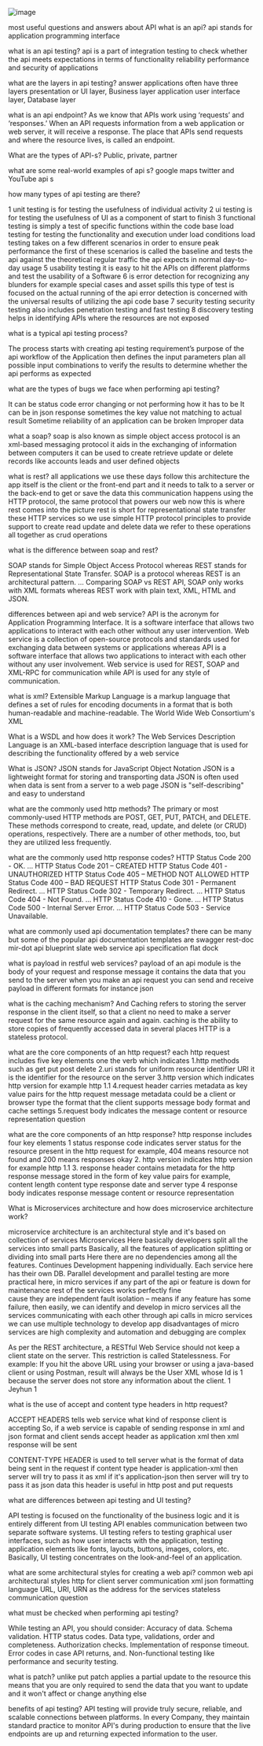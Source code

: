 
![image](https://user-images.githubusercontent.com/50185967/133925366-6daa929e-7671-46f3-bb73-16ecf0e716ef.png)


most useful questions and answers about API
what is an api?
api stands for application programming interface

what is an api testing?
api is a part of integration testing to check whether the api meets expectations in terms of functionality reliability performance and security of applications

what are the layers in api testing?
answer applications often have three layers
presentation or UI layer, Business layer application user interface layer, Database layer

what is an api endpoint?
As we know that APIs work using ‘requests’ and ‘responses.’ When an API requests information from a web application or web server, it will receive a response. The place that APIs send requests and where the resource lives, is called an endpoint.

What are the types of API-s?
Public, private, partner 

what are some real-world examples of api s?
google maps twitter and YouTube api s

how many types of api testing are there?

1 unit testing is for testing the usefulness of individual activity
2 ui testing is for testing the usefulness of UI as a component of start to finish
3 functional testing is simply a test of specific functions within the code base load testing for testing the
functionality and execution under load conditions load testing takes on a few different
scenarios in order to ensure peak performance the first of these scenarios is called the baseline and tests the api against the theoretical regular traffic the api expects in normal day-to-day usage
5 usability testing it is easy to hit the APIs on different platforms and test the usability of a
Software 
6 is error detection for recognizing any blunders for example special cases and asset spills
this type of test is focused on the actual running of the api error detection is concerned with the universal results of utilizing the api code base 
7 security testing security testing also includes penetration testing
and fast testing
8 discovery testing helps in identifying APIs where the resources are not exposed

what is a typical api testing process?

The process starts with creating api testing requirement’s purpose of the api workflow of the
Application then defines the input parameters plan all possible input combinations to
verify the results to determine whether the api performs as expected

what are the types of bugs we face when performing api testing?

It can be status code error changing or not performing how it has to be 
It can be in json response sometimes the key value not matching to actual result 
Sometime reliability of an application can be broken 
Improper data 

what a soap? 
soap is also known as simple object access protocol is an xml-based messaging protocol
it aids in the exchanging of information between computers
it can be used to create retrieve update or delete records like accounts leads and user defined objects

what is rest?
all applications we use these days follow this architecture the app itself is the client or the front-end part
and it needs to talk to a server or the back-end to get or save the data this communication happens
using the HTTP protocol, the same protocol that powers our web now this is where rest comes into the picture rest is short for representational state transfer 
these HTTP services so we use simple HTTP protocol principles to provide support to create read update and delete data we refer to these operations all together as crud operations


what is the difference between soap and rest? 

SOAP stands for Simple Object Access Protocol whereas REST stands for Representational State Transfer. SOAP is a protocol whereas REST is an architectural pattern. ... Comparing SOAP vs REST API, SOAP only works with XML formats whereas REST work with plain text, XML, HTML and JSON.

differences between api and web service?
API is the acronym for Application Programming Interface. It is a software interface that allows two applications to interact with each other without any user intervention.
Web service is a collection of open-source protocols and standards used for exchanging data between systems or applications whereas API is a software interface that allows two applications to interact with each other without any user involvement.
Web service is used for REST, SOAP and XML-RPC for communication while API is used for any style of communication.

what is xml?
Extensible Markup Language is a markup language that defines a set of rules for encoding documents in a format that is both human-readable and machine-readable. The World Wide Web Consortium's XML 

What is a WSDL and how does it work?
The Web Services Description Language is an XML-based interface description language that is used for describing the functionality offered by a web service

What is JSON?
JSON stands for JavaScript Object Notation
JSON is a lightweight format for storing and transporting data
JSON is often used when data is sent from a server to a web page
JSON is "self-describing" and easy to understand

what are the commonly used http methods?
The primary or most commonly-used HTTP methods are POST, GET, PUT, PATCH, and DELETE. These methods correspond to create, read, update, and delete (or CRUD) operations, respectively. There are a number of other methods, too, but they are utilized less frequently.

what are the commonly used http response codes?
HTTP Status Code 200 - OK. ...
HTTP Status Code 201 – CREATED
HTTP Status Code 401 -UNAUTHORIZED 
HTTP Status Code 405 – METHOD NOT ALLOWED 
HTTP Status Code 400 – BAD REQUEST 
HTTP Status Code 301 - Permanent Redirect. ...
HTTP Status Code 302 - Temporary Redirect. ...
HTTP Status Code 404 - Not Found. ...
HTTP Status Code 410 - Gone. ...
HTTP Status Code 500 - Internal Server Error. ...
HTTP Status Code 503 - Service Unavailable.

what are commonly used api documentation templates?
there can be many but some of the popular api documentation templates are 
swagger 
rest-doc
mir-dot 
api blueprint
slate 
web service api specification
flat dock 

what is payload in restful web services?
payload of an api module is the body of your request and response message
it contains the data that you send to the server when you make an api request
you can send and receive payload in different formats for instance json


 what is the caching mechanism? And 
Caching refers to storing the server response in the client itself, so that a client no need to make a server request for the same resource again and again.
caching is the ability to store copies of frequently accessed data in several places
HTTP is a stateless protocol. 

what are the core components of an http request? 
each http request includes five key elements one the verb which indicates
1.http methods such as get put post delete 
2.uri stands for uniform resource identifier URI it is the identifier for the
resource on the server
3.http version which indicates http version for example http 1.1
4.request header carries metadata as key value pairs for the http request message metadata could be a client or browser type the format that the client supports message body format
and cache settings 
5.request body indicates the message content or resource representation question 

 what are the core components of an http response?
http response includes four key elements
1 status response code indicates server status for the resource present in the http request
for example, 404 means resource not found and 200 means responses okay
2. http version indicates http version for example http 1.1
3. response header contains metadata for the http response message stored in the form of key value pairs
for example, content length content type response date and server type
4 response body indicates response message content or resource representation

What is Microservices architecture and how does microservice architecture work?

microservice architecture is an architectural style and it's based on collection of services
Microservices
Here basically developers split all the services into small parts Basically, all the features of application splitting or dividing into small parts Here there are no dependencies among all the features. Continues Development happening individually. Each service here has their own DB. Parallel development and parallel testing are more practical here,
in micro services if any part of the api or feature is down for maintenance rest of the services works perfectly fine  
cause they are independent fault isolation – means if any feature has some failure, then easily, we can identify and
develop in micro services all the services communicating with each other through api calls
in micro services we can use multiple technology to develop app disadvantages of micro services are high complexity and automation and debugging are complex

As per the REST architecture, a RESTful Web Service should not keep a client state on the server. 
This restriction is called Statelessness.
For example:
If you hit the above URL using your browser or using a java-based client or using Postman, result will always be the User XML whose Id is 1 because the server does not store any information about the client.
<user> 
   <id>1</id> 
   <name>Jeyhun</name> 
   <profession>1</profession> 
</user>



what is the use of accept and content type headers in http request?

ACCEPT HEADERS tells web service what kind of response client is accepting
So, if a web service is capable of sending response in xml and json format and client sends accept header as
application xml then xml response will be sent

CONTENT-TYPE HEADER is used to tell server what is the format of data being sent in the request
if content type header is application-xml then server will try to pass it as
xml if it's application-json then server will try to pass it as json data
this header is useful in http post and put requests

what are differences between api testing and UI testing?

API testing is focused on the functionality of the business logic and it is entirely different from UI testing
API enables communication between two separate software systems.
UI testing refers to testing graphical user interfaces, such as how user interacts with the application, testing application elements like fonts, layouts, buttons, images, colors, etc. Basically, UI testing concentrates on the look-and-feel of an application.

what are some architectural styles for creating a web api?
common web api architectural styles
http for client server communication
xml json formatting language
URL, URI, URN as the address for the services
stateless communication question



what must be checked when performing api testing?

While testing an API, you should consider:
Accuracy of data.
Schema validation.
HTTP status codes.
Data type, validations, order and completeness.
Authorization checks.
Implementation of response timeout.
Error codes in case API returns, and.
Non-functional testing like performance and security testing.

what is patch? 
unlike put patch applies a partial update to the resource this means that you are only required to
send the data that you want to update and it won't affect or change anything else

benefits of api testing?
API testing will provide truly secure, reliable, and scalable connections between platforms. In every Company, they maintain standard practice to monitor API's during production to ensure that the live endpoints are up and returning expected information to the user.










